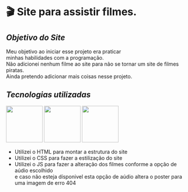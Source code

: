 # 🎬 Site para assistir filmes.

<h2><i>Objetivo do Site</i></h2>
Meu objetivo ao iniciar esse projeto era praticar <br>
minhas habilidades com a programação. <br>
Não adicionei nenhum filme ao site para não se tornar um site de filmes piratas.<br>
Ainda pretendo adicionar mais coisas nesse projeto.

<h2><i>Tecnologias utilizadas</i></h2>
<div>
  <img src="https://devkico.itexto.com.br/wp-content/uploads/2017/08/logotipo.png" width="100px">
  <img src="https://bognarjunior.files.wordpress.com/2014/12/1417589451_html-256.png?w=256" width="100px">
  <img src="https://bognarjunior.files.wordpress.com/2014/12/1417589539_css-256.png?w=256" width="100px">
</div> 

<ul>
  <li>Utilizei o HTML para montar a estrutura do site</li>
  <li>Utilizei o CSS para fazer a estilização do site</li>
  <li>Utilizei o JS para fazer a alteração dos filmes conforme a opção de aúdio escolhido <br>
  e caso não esteja dísponivel esta opção de aúdio altera o poster para uma imagem de erro 404</li>
</ul>

  
